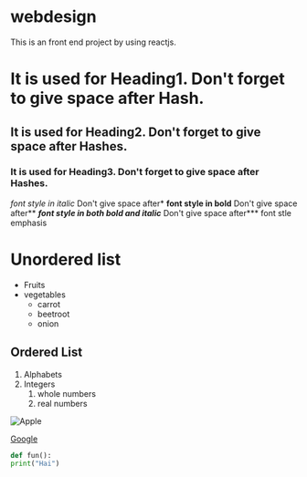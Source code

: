 # webdesign
This is an front end project by using reactjs.
# It is used for Heading1. Don't forget to  give space after Hash.
## It is used for Heading2. Don't forget to give space after Hashes.
### It is used for Heading3. Don't forget to give space after Hashes.
*font style in italic* Don't give space after*
**font style in bold** Don't give space after**
***font style in both bold and italic*** Don't give space after***
font stle emphasis
# Unordered list
* Fruits
* vegetables
   * carrot
   * beetroot
   * onion
## Ordered List
1. Alphabets
2. Integers
     1. whole numbers
     2. real numbers 
  
![Apple](https://images.pexels.com/photos/1630588/pexels-photo-1630588.jpeg?auto=compress&cs=tinysrgb&dpr=1&w=500)

[Google](https://www.google.com)
~~~python
def fun():
print("Hai")
~~~

